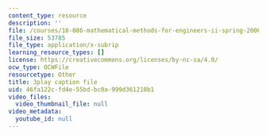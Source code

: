 ```yaml
---
content_type: resource
description: ''
file: /courses/18-086-mathematical-methods-for-engineers-ii-spring-2006/46fa122cfd4e55bdbc0a999d361210b1_r1-r1t5i58g.vtt
file_size: 53785
file_type: application/x-subrip
learning_resource_types: []
license: https://creativecommons.org/licenses/by-nc-sa/4.0/
ocw_type: OCWFile
resourcetype: Other
title: 3play caption file
uid: 46fa122c-fd4e-55bd-bc0a-999d361210b1
video_files:
  video_thumbnail_file: null
video_metadata:
  youtube_id: null
---
```

